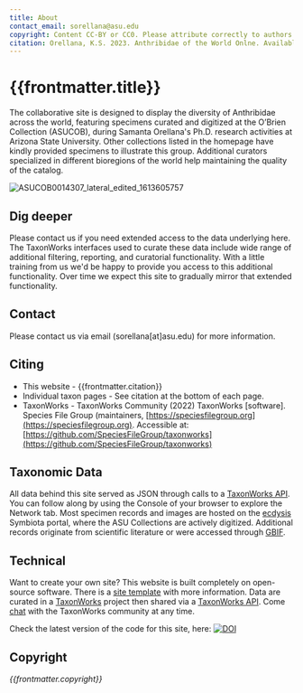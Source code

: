 ```yaml
---
title: About
contact_email: sorellana@asu.edu
copyright: Content CC-BY or CC0. Please attribute correctly to authors and collections!
citation: Orellana, K.S. 2023. Anthribidae of the World Onlne. Available at https://anthribidae.github.io/species 
---
```



# {{frontmatter.title}}

The collaborative site is designed to display the diversity of Anthribidae across the world, featuring specimens curated and digitized at the O’Brien Collection (ASUCOB), during Samanta Orellana's Ph.D. research activities at Arizona State University. Other collections listed in the homepage have kindly provided specimens to illustrate this group. Additional curators specialized in different bioregions of the world help maintaining the quality of the catalog. 

![ASUCOB0014307_lateral_edited_1613605757](https://github.com/anthribidae/species/assets/69399374/76e3efef-828d-435f-8ecf-86ecc5a84955)

## Dig deeper
Please contact us if you need extended access to the data underlying here. The TaxonWorks interfaces used to curate these data include wide range of additional filtering, reporting, and curatorial functionality. With a little training from us we'd be happy to provide you access to this additional functionality. Over time we expect this site to gradually mirror that extended functionality.

## Contact
Please contact us via email (sorellana[at]asu.edu) for more information.   

## Citing
* This website - {{frontmatter.citation}}
* Individual taxon pages - See citation at the bottom of each page.
* TaxonWorks - TaxonWorks Community (2022) TaxonWorks [software]. Species File Group (maintainers, [https://speciesfilegroup.org](https://speciesfilegroup.org). Accessible at: [https://github.com/SpeciesFileGroup/taxonworks](https://github.com/SpeciesFileGroup/taxonworks)

## Taxonomic Data
 All data behind this site served as JSON through calls to a [TaxonWorks API](https://api.taxonworks.org). You can follow along by using the Console of your browser to explore the Network tab. Most specimen records and images are hosted on the [ecdysis](https://ecdysis.org) Symbiota portal, where the ASU Collections are actively digitized. Additional records originate from scientific literature or were accessed through [GBIF](https://gbif.org).

## Technical
Want to create your own site? This website is built completely on open-source software. There is a [site template](https://github.com/SpeciesFileGroup/<something>) with more information. Data are curated in a [TaxonWorks](https://taxonworks.org) project then shared via a [TaxonWorks API](https://api.taxonworks.org). Come [chat](https://gitter.im/SpeciesFileGroup/taxonworks) with the TaxonWorks community at any time.

Check the latest version of the code for this site, here: [![DOI](https://zenodo.org/badge/710038059.svg)](https://zenodo.org/doi/10.5281/zenodo.10278556)
## Copyright
_{{frontmatter.copyright}}_
